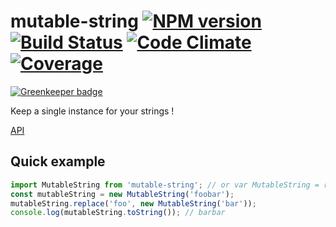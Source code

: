 mutable-string [![NPM version][npm-image]][npm-url] [![Build Status][build-status-image]][build-status-url] [![Code Climate][code-climate-image]][code-climate-url] [![Coverage][coverage-image]][coverage-url]
============================

[![Greenkeeper badge](https://badges.greenkeeper.io/christophehurpeau/mutable-string.svg)](https://greenkeeper.io/)

Keep a single instance for your strings !

[API](http://christophehurpeau.github.io/mutable-string/docs/MutableString.html)

## Quick example

```js
import MutableString from 'mutable-string'; // or var MutableString = require('mutable-string');
const mutableString = new MutableString('foobar');
mutableString.replace('foo', new MutableString('bar'));
console.log(mutableString.toString()); // barbar

```

[build-status-image]: https://circleci.com/gh/christophehurpeau/mutable-string.svg?style=svg
[build-status-url]: https://circleci.com/gh/christophehurpeau/mutable-string
[npm-image]: https://img.shields.io/npm/v/mutable-string.svg?style=flat
[npm-url]: https://npmjs.org/package/mutable-string
[coverage-image]: https://codeclimate.com/github/christophehurpeau/mutable-string/badges/coverage.svg
[coverage-url]: http://christophehurpeau.github.io/mutable-string/coverage/lcov-report/
[code-climate-image]: https://codeclimate.com/github/christophehurpeau/mutable-string/badges/gpa.svg
[code-climate-url]: https://codeclimate.com/github/christophehurpeau/mutable-string
